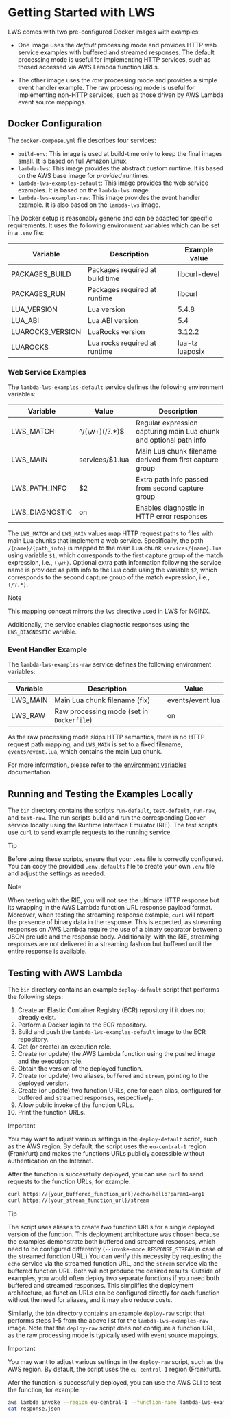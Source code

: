 # Getting Started with LWS

LWS comes with two pre-configured Docker images with examples:

* One image uses the *default* processing mode and provides HTTP web service examples with buffered
and streamed responses. The default processing mode is useful for implementing HTTP services, such
as thosed accessed via AWS Lambda function URLs.

* The other image uses the *raw* processing mode and provides a simple event handler example. The
raw processing mode is useful for implementing non-HTTP services, such as those driven by AWS
Lambda event source mappings. 


## Docker Configuration

The `docker-compose.yml` file describes four services:

* `build-env`: This image is used at build-time only to keep the final images small. It is based on
full Amazon Linux.
* `lambda-lws`: This image provides the abstract custom runtime. It is based on the AWS base image
for *provided* runtimes.
* `lambda-lws-examples-default`: This image provides the web service examples. It is based on the
`lambda-lws` image.
* `lambda-lws-examples-raw`: This image provides the event handler example. It is also based on
the `lambda-lws` image.

The Docker setup is reasonably generic and can be adapted for specific requirements. It uses
the following environment variables which can be set in a `.env` file:

| Variable          | Description                      | Example value    |
| ----------------- | -------------------------------- | ---------------- |
| PACKAGES_BUILD    | Packages required at build time  | libcurl-devel    |
| PACKAGES_RUN      | Packages required at runtime     | libcurl          |
| LUA_VERSION       | Lua version                      | 5.4.8            |
| LUA_ABI           | Lua ABI version                  | 5.4              |
| LUAROCKS_VERSION  | LuaRocks version                 | 3.12.2           |
| LUAROCKS          | Lua rocks required at runtime    | lua-tz luaposix  |


### Web Service Examples

The `lambda-lws-examples-default` service defines the following environment variables:

| Variable        | Value             | Description                                                         |
| --------------- | ----------------- | ------------------------------------------------------------------- |
| LWS_MATCH       | ^/(\w+)(/?.*)$    | Regular expression capturing main Lua chunk and optional path info  |
| LWS_MAIN        | services/$1.lua   | Main Lua chunk filename derived from first capture group            |
| LWS_PATH_INFO   | $2                | Extra path info passed from second capture group                    |
| LWS_DIAGNOSTIC  | on                | Enables diagnostic in HTTP error responses                          |

The `LWS_MATCH` and `LWS_MAIN` values map HTTP request paths to files with main Lua chunks that
implement a web service. Specifically, the path `/{name}/{path_info}` is mapped to the main Lua
chunk `services/{name}.lua` using variable `$1`, which corresponds to the first capture group of
the match expression, i.e., `(\w+)`. Optional extra path information following the service name is
provided as path info to the Lua code using the variable `$2`, which corresponds to the second
capture group of the match expression, i.e., `(/?.*)`.

> [!NOTE]
> This mapping concept mirrors the `lws` directive used in LWS for NGINX.

Additionally, the service enables diagnostic responses using the `LWS_DIAGNOSTIC` variable.


### Event Handler Example

The `lambda-lws-examples-raw` service defines the following environment variables:

| Variable        | Description                                | Value             |
| --------------- | ------------------------------------------ | ----------------- |
| LWS_MAIN        | Main Lua chunk filename (fix)              | events/event.lua  |
| LWS_RAW         | Raw processing mode (set in `Dockerfile`)  | on                |

As the raw processing mode skips HTTP semantics, there is no HTTP request path mapping, and
`LWS_MAIN` is set to a fixed filename, `events/event.lua`, which contains the main Lua chunk.

For more information, please refer to the [environment variables](EnvironmentVariables.md)
documentation.


## Running and Testing the Examples Locally

The `bin` directory contains the scripts `run-default`, `test-default`, `run-raw`, and
`test-raw`. The run scripts build and run the corresponding Docker service locally using the
Runtime Interface Emulator (RIE). The test scripts use `curl` to send example requests to the
running service.

> [!TIP]
> Before using these scripts, ensure that your `.env` file is correctly configured. You can copy
> the provided `.env.defaults` file to create your own `.env` file and adjust the settings as
> needed.

> [!NOTE]
> When testing with the RIE, you will not see the ultimate HTTP response but its wrapping in the
> AWS Lambda function URL response payload format. Moreover, when testing the streaming response
> example, `curl` will report the presence of binary data in the response. This is expected, as
> streaming responses on AWS Lambda require the use of a binary separator between a JSON prelude
> and the response body. Additionally, with the RIE, streaming responses are not delivered in a
> streaming fashion but buffered until the entire response is available.


## Testing with AWS Lambda

The `bin` directory contains an example `deploy-default` script that performs the following steps:

1.  Create an Elastic Container Registry (ECR) repository if it does not already exist.
2.  Perform a Docker login to the ECR repository.
3.  Build and push the `lambda-lws-examples-default` image to the ECR repository.
4.  Get (or create) an execution role.
5.  Create (or update) the AWS Lambda function using the pushed image and the execution role.
6.  Obtain the version of the deployed function.
7.  Create (or update) two aliases, `buffered` and `stream`, pointing to the deployed version.
8.  Create (or update) two function URLs, one for each alias, configured for buffered and streamed
    responses, respectively.
9.  Allow public invoke of the function URLs.
10. Print the function URLs.

> [!IMPORTANT]
> You may want to adjust various settings in the `deploy-default` script, such as the AWS region.
> By default, the script uses the `eu-central-1` region (Frankfurt) and makes the functions URLs
> publicly accessible without authentication on the Internet.

After the function is successfully deployed, you can use `curl` to send requests to the function
URLs, for example:

```sh
curl https://{your_buffered_function_url}/echo/hello?param1=arg1
curl https://{your_stream_function_url}/stream
```

> [!TIP]
> The script uses aliases to create *two* function URLs for a single deployed version of the
> function. This deployment architecture was chosen because the examples demonstrate both buffered
> and streamed responses, which need to be configured differently (`--invoke-mode RESPONSE_STREAM`
> in case of the streamed function URL.) You can verify this necessity by requesting the `echo`
> service via the streamed function URL, and the `stream` service via the buffered function URL.
> Both will not produce the desired results. Outside of examples, you would often deploy two
> separate functions if you need both buffered and streamed responses. This simplifies the
> deployment architecture, as function URLs can be configured directly for each function without
> the need for aliases, and it may also reduce costs.

Similarly, the `bin` directory contains an example `deploy-raw` script that performs steps 1–5 from
the above list for the `lambda-lws-examples-raw` image. Note that the `deploy-raw` script does not
configure a function URL, as the raw processing mode is typically used with event source mappings.

> [!IMPORTANT]
> You may want to adjust various settings in the `deploy-raw` script, such as the AWS region.
> By default, the script uses the `eu-central-1` region (Frankfurt).

Afer the function is successfully deployed, you can use the AWS CLI to test the function, for
example:

```sh
aws lambda invoke --region eu-central-1 --function-name lambda-lws-examples-raw --cli-binary-format raw-in-base64-out --payload '{"confirm": true}' response.json
cat response.json
```
